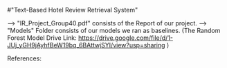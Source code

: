 #"Text-Based Hotel Review Retrieval System"

--> "IR_Project_Group40.pdf" consists of the Report of our project.
--> "Models" Folder consists of our models we ran as baselines. 
    (The Random Forest Model Drive Link: https://drive.google.com/file/d/1-JUj_yGH9jAyhfBeW19bq_6BAttwjSYI/view?usp=sharing )   

References:

